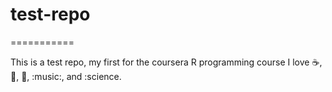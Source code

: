 # test-repo
===========

This is a test repo, my first for the coursera R programming course
I love :coffee:, :pizza:, :basketball:, :music:, and :science.
